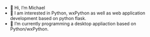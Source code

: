 - 👋 Hi, I’m Michael
- 👀 I am interested in Python, wxPython as well as web application development based on python flask.
- 🌱 I’m currently programming a desktop appliaction based on Python/wxPython.
<!--- 📫 How to reach me? Send me an email to michel@micson.ch --->

<!---
micson8608/micson8608 is a ✨ special ✨ repository because its `README.md` (this file) appears on your GitHub profile.
You can click the Preview link to take a look at your changes.
--->
